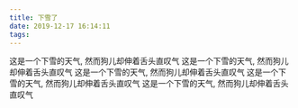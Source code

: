 ```yaml
---
title: 下雪了
date: 2019-12-17 16:14:11
tags:
---
```

这是一个下雪的天气, 然而狗儿却伸着舌头直叹气
这是一个下雪的天气, 然而狗儿却伸着舌头直叹气
这是一个下雪的天气, 然而狗儿却伸着舌头直叹气
这是一个下雪的天气, 然而狗儿却伸着舌头直叹气
这是一个下雪的天气, 然而狗儿却伸着舌头直叹气
